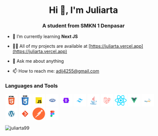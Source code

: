 <h1 align="center">Hi 👋, I'm Juliarta</h1>
<h3 align="center">A student from SMKN 1 Denpasar</h3>

- 🌱 I’m currently learning **Next JS**

- 👨‍💻 All of my projects are available at [https://juliarta.vercel.app](https://juliarta.vercel.app)

- 💬 Ask me about anything
  
- 📫 How to reach me: adij4255@gmail.com

<h3 align="left">Languages and Tools</h3>
<p align="left"> 
    <img src="/src/assets/html.svg" alt="html" width="40" height="40"/>
    <img src="/src/assets/css.svg" alt="css" width="40" height="40"/>
    <img src="/src/assets/javascript.svg" alt="js" width="40" height="40"/>
    <img src="/src/assets/php.svg" alt="php" width="40" height="40"/>
    <img src="/src/assets/bootstrap.svg" alt="bootstrap" width="40" height="40"/>
    <img src="/src/assets/tailwindcss.svg" alt="tailwindCSS" width="40" height="40"/>
    <img src="/src/assets/java.svg" alt="java" width="40" height="40"/>
    <img src="/src/assets/laravel.svg" alt="laravel" width="40" height="40"/>
    <img src="/src/assets/react.svg" alt="reactJS" width="40" height="40"/>
    <img src="/src/assets/vue.svg" alt="vueJS" width="40" height="40"/>
    <img src="/src/assets/mysql.svg" alt="MySQL" width="40" height="40"/>
    <img src="/src/assets/wordpress.svg" alt="Wordpress" width="40" height="40"/>
    <img src="/src/assets/git.svg" alt="git" width="40" height="40"/>
    <img src="/src/assets/postman.svg" alt="postman" width="40" height="40"/>
    <img src="/src/assets/figma.svg" alt="figma" width="40" height="40"/>
</p>

<p><img align="left" src="https://github-readme-stats.vercel.app/api/top-langs?username=juliarta99&show_icons=true&locale=en&layout=compact" alt="juliarta99" /></p>